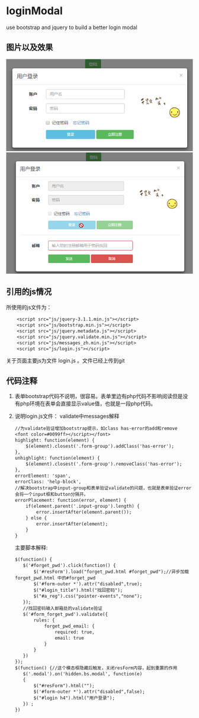# loginModal
use bootstrap and jquery to build a better login modal

## 图片以及效果
![点击按钮弹出模态框](https://github.com/GzhiYi/loginModal/blob/master/img/click%20button.png)
![点击忘记密码](https://github.com/GzhiYi/loginModal/blob/master/img/%E7%82%B9%E5%87%BB%E5%BF%98%E8%AE%B0%E5%AF%86%E7%A0%81.png)

## 引用的js情况
所使用的js文件为：
```
    <script src="js/jquery-3.1.1.min.js"></script>
    <script src="js/bootstrap.min.js"></script>
    <script src="js/jquery.metadata.js"></script>
    <script src="js/jquery.validate.min.js"></script>
    <script src="js/messages_zh.min.js"></script>
    <script src="js/login.js"></script>
```
 关于页面主要js为文件 login.js 。文件已经上传到git
 
 ## 代码注释
 1. 表单bootstrap代码不说明，很容易。表单里边有php代码不影响阅读但是没有php环境在表单会直接显示value值，也就是一段php代码。
 2. 说明login.js文件：
    validate中messages解释
    ```
    //为validate验证增加bootstrap提示，如class has-error的add和remove
    <font color=#0099ff></script></font>
    highlight: function(element) {
        $(element).closest('.form-group').addClass('has-error');
    },
    unhighlight: function(element) {
        $(element).closest('.form-group').removeClass('has-error');
    },
    errorElement: 'span',
    errorClass: 'help-block',
    //解决bootstrap中input-group和表单验证validate的问题，也就是表单验证error会将一个input框和button分隔开。
    errorPlacement: function(error, element) {
        if(element.parent('.input-group').length) {
            error.insertAfter(element.parent());
        } else {
            error.insertAfter(element);
        }
    }
     ```
     
     主要脚本解释:
     ```
     $(function() {
        $('#forget_pwd').click(function() {
            $('#resForm').load("forget_pwd.html #forget_pwd");//异步加载forget_pwd.html 中的#forget_pwd
            $('#form-outer *').attr("disabled",true);
            $("#login_title").html("找回密码");
            $("#a_reg").css("pointer-events","none");
        });
        //找回密码输入邮箱处的validate验证
        $('#form_forget_pwd').validate({
            rules: {
                forget_pwd_email: {
                    required: true,
                    email: true
                }
            }
        })
    });
    $(function() {//这个模态框隐藏后触发，关闭resForm内容，起到重置的作用
        $('.modal').on('hidden.bs.modal', function(e)
        {
            $("#resForm").html("");
            $('#form-outer *').attr("disabled",false);
            $("#login h4").html("用户登录");
        }) ;
    })
    ```

 
